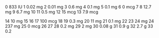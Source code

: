 0 833 IU
1 0.02 mg
2 0.01 mg
3 0.6 mg
4 0.1 mg
5 0.1 mg
6 0 mcg
7 
8 12.7 mg
9 6.7 mg
10 
11 0.5 mg
12 15 mcg
13 7.9 mcg

14  10 mg
15 
16 
17 100 mcg
18 
19 0.3 mg
20 11 mg
21 0.1 mg
22 
23 24 mg
24 237 mg
25 0 mcg
26 
27 
28 0.2 mg
29 2 mg
30 0.08 g
31 0.9 g
32 2.7 g
33 0.2
